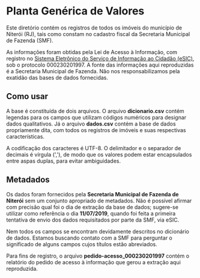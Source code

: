 # Planta Genérica de Valores

Este diretório contém os registros de todos os imóveis do município de Niterói 
(RJ), tais como constam no cadastro fiscal da Secretaria Municipal de Fazenda (SMF).

As informações foram obtidas pela Lei de Acesso à Informação, com registro no 
[Sistema Eletrônico do Serviço de Informação ao Cidadão (eSIC)](https://esic.niteroi.rj.gov.br/esic/), sob o
protocolo 000230201997. A fonte das informações aqui reproduzidas é a Secretaria 
Municipal de Fazenda. Não nos responsabilizamos pela exatidão das bases de dados
fornecidas.


## Como usar
A base é constituída de dois arquivos. O arquivo __dicionario.csv__ contém legendas
para os campos que utilizam códigos numéricos para designar dados qualitativos.
Já o arquivo __dados.csv__ contém a base de dados propriamente dita, com todos 
os registros de imóveis e suas respectivas características. 

A codificação dos caracteres é UTF-8. O delimitador e o separador de decimais é 
vírgula (','), de modo que os valores podem estar encapsulados entre aspas duplas, 
para evitar ambiguidades.


## Metadados
Os dados foram fornecidos pela __Secretaria Municipal de Fazenda de Niterói__ sem um
conjunto apropriado de metadados. Não é possível afirmar com precisão qual foi o 
dia de extração da base de dados; sugere-se utilizar como referência o dia 
__11/07/2019__, quando foi feita a primeira tentativa de envio dos dados requisitados
por parte da SMF, via eSIC.

Nem todos os campos se encontram devidamente descritos no dicionário de dados.
Estamos buscando contato com a SMF para perguntar o significado de alguns campos
cujos títulos estão abreviados.

Para fins de registro, o arquivo __pedido-acesso_000230201997__ contém o relatório do 
pedido de acesso à informação que gerou a extração aqui reproduzida.

